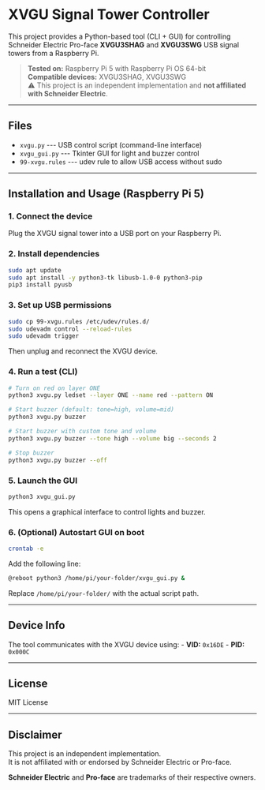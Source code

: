 # XVGU Signal Tower Controller

This project provides a Python-based tool (CLI + GUI) for controlling
Schneider Electric Pro-face **XVGU3SHAG** and **XVGU3SWG** USB signal
towers from a Raspberry Pi.

> **Tested on:** Raspberry Pi 5 with Raspberry Pi OS 64-bit\
> **Compatible devices:** XVGU3SHAG, XVGU3SWG\
> ⚠️ This project is an independent implementation and **not affiliated
> with Schneider Electric**.

------------------------------------------------------------------------

## Files

-   `xvgu.py` --- USB control script (command-line interface)
-   `xvgu_gui.py` --- Tkinter GUI for light and buzzer control
-   `99-xvgu.rules` --- udev rule to allow USB access without sudo

------------------------------------------------------------------------

## Installation and Usage (Raspberry Pi 5)

### 1. Connect the device

Plug the XVGU signal tower into a USB port on your Raspberry Pi.

### 2. Install dependencies

``` bash
sudo apt update
sudo apt install -y python3-tk libusb-1.0-0 python3-pip
pip3 install pyusb
```

### 3. Set up USB permissions

``` bash
sudo cp 99-xvgu.rules /etc/udev/rules.d/
sudo udevadm control --reload-rules
sudo udevadm trigger
```

Then unplug and reconnect the XVGU device.

### 4. Run a test (CLI)

``` bash
# Turn on red on layer ONE
python3 xvgu.py ledset --layer ONE --name red --pattern ON

# Start buzzer (default: tone=high, volume=mid)
python3 xvgu.py buzzer

# Start buzzer with custom tone and volume
python3 xvgu.py buzzer --tone high --volume big --seconds 2

# Stop buzzer
python3 xvgu.py buzzer --off
```

### 5. Launch the GUI

``` bash
python3 xvgu_gui.py
```

This opens a graphical interface to control lights and buzzer.

### 6. (Optional) Autostart GUI on boot

``` bash
crontab -e
```

Add the following line:

``` bash
@reboot python3 /home/pi/your-folder/xvgu_gui.py &
```

Replace `/home/pi/your-folder/` with the actual script path.

------------------------------------------------------------------------

## Device Info

The tool communicates with the XVGU device using: - **VID:** `0x16DE` -
**PID:** `0x000C`

------------------------------------------------------------------------

## License

MIT License

------------------------------------------------------------------------

## Disclaimer

This project is an independent implementation.\
It is not affiliated with or endorsed by Schneider Electric or Pro-face.

**Schneider Electric** and **Pro-face** are trademarks of their
respective owners.
